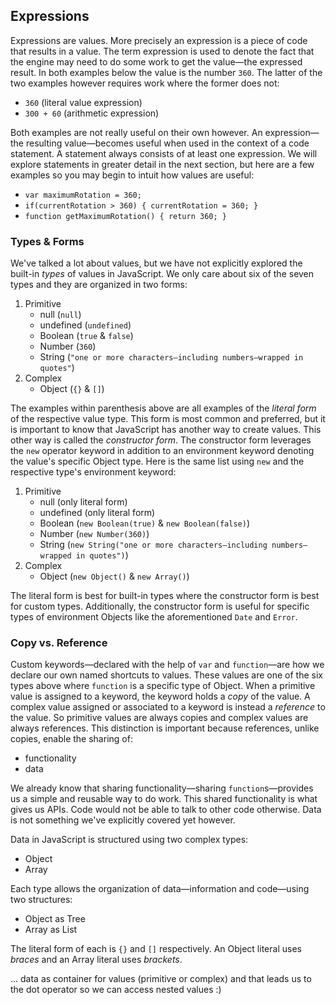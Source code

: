 ## Expressions

Expressions are values. More precisely an expression is a piece of code that results in a value. The term expression is used to denote the fact that the engine may need to do some work to get the value—the expressed result. In both examples below the value is the number `360`. The latter of the two examples however requires work where the former does not:

- `360` (literal value expression)
- `300 + 60` (arithmetic expression)

Both examples are not really useful on their own however. An expression—the resulting value—becomes useful when used in the context of a code statement. A statement always consists of at least one expression. We will explore statements in greater detail in the next section, but here are a few examples so you may begin to intuit how values are useful:

- `var maximumRotation = 360;`
- `if(currentRotation > 360) { currentRotation = 360; }`
- `function getMaximumRotation() { return 360; }`

### Types & Forms

We've talked a lot about values, but we have not explicitly explored the built-in *types* of values in JavaScript. We only care about six of the seven types and they are organized in two forms:

1. Primitive
    - null (`null`)
    - undefined (`undefined`)
    - Boolean (`true` & `false`)
    - Number (`360`)
    - String (`"one or more characters—including numbers—wrapped in quotes"`)
2. Complex
    - Object (`{}` & `[]`)

The examples within parenthesis above are all examples of the *literal form* of the respective value type. This form is most common and preferred, but it is important to know that JavaScript has another way to create values. This other way is called the *constructor form*. The constructor form leverages the `new` operator keyword in addition to an environment keyword denoting the value's specific Object type. Here is the same list using `new` and the respective type's environment keyword:

1. Primitive
    - null (only literal form)
    - undefined (only literal form)
    - Boolean (`new Boolean(true)` & `new Boolean(false)`)
    - Number (`new Number(360)`)
    - String (`new String("one or more characters—including numbers—wrapped in quotes")`)
2. Complex
    - Object (`new Object()` & `new Array()`)

The literal form is best for built-in types where the constructor form is best for custom types. Additionally, the constructor form is useful for specific types of environment Objects like the aforementioned `Date` and `Error`.

### Copy vs. Reference

Custom keywords—declared with the help of `var` and `function`—are how we declare our own named shortcuts to values. These values are one of the six types above where `function` is a specific type of Object. When a primitive value is assigned to a keyword, the keyword holds a *copy* of the value. A complex value assigned or associated to a keyword is instead a *reference* to the value. So primitive values are always copies and complex values are always references. This distinction is important because references, unlike copies, enable the sharing of:

- functionality
- data

We already know that sharing functionality—sharing `function`s—provides us a simple and reusable way to do work. This shared functionality is what gives us APIs. Code would not be able to talk to other code otherwise. Data is not something we've explicitly covered yet however.

Data in JavaScript is structured using two complex types:

- Object
- Array

Each type allows the organization of data—information and code—using two structures:

- Object as Tree
- Array as List



The literal form of each is `{}` and `[]` respectively. An Object literal uses *braces* and an Array literal uses *brackets*.

... data as container for values (primitive or complex) and that leads us to the dot operator so we can access nested values :)
